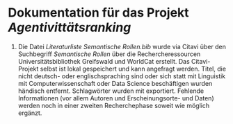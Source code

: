 # Dokumentation für das Projekt *Agentivittätsranking*

1. Die Datei *Literaturliste Semantische Rollen.bib* wurde via Citavi über den Suchbegriff *Semantische Rollen* über die Rechercheressourcen Universitätsbibliothek Greifswald und WorldCat erstellt. Das Citavi-Projekt selbst ist lokal gespeichert und kann angefragt werden. Titel, die nicht deutsch- oder englischspraching sind oder sich statt mit Linguistik mit Computerwissenschaft oder Data Science beschäftigen wurden händisch entfernt. Schlagwörter wurden mit exportiert. Fehlende Informationen (vor allem Autoren und Erscheinungsorte- und Daten) werden noch in einer zweiten Recherchephase soweit wie möglich ergänzt.
